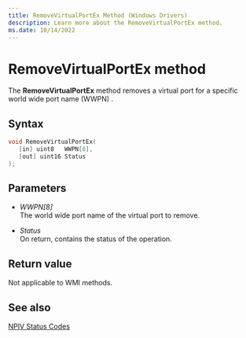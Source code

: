 ```yaml
---
title: RemoveVirtualPortEx Method (Windows Drivers)
description: Learn more about the RemoveVirtualPortEx method.
ms.date: 10/14/2022
---
```


# RemoveVirtualPortEx method

The **RemoveVirtualPortEx** method removes a virtual port for a specific world wide port name (WWPN) .

## Syntax

``` c++
void RemoveVirtualPortEx(
   [in] uint8   WWPN[8],
   [out] uint16 Status
);
```

## Parameters

- *WWPN\[8\]*  
    The world wide port name of the virtual port to remove.

- *Status*  
    On return, contains the status of the operation.

## Return value

Not applicable to WMI methods.

## See also

[NPIV Status Codes](npiv-status-codes.md)

